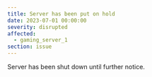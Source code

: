 ```yaml
---
title: Server has been put on hold 
date: 2023-07-01 00:00:00 
severity: disrupted
affected:
  - gaming_server_1
section: issue
---
```


Server has been shut down until further notice.